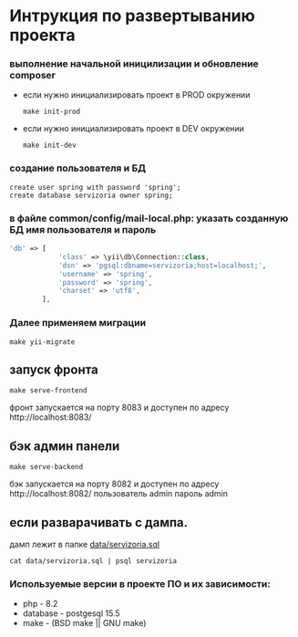 # Интрукция по развертыванию проекта

### выполнение начальной иницилизации и обновление composer

* если нужно инициализировать проект в PROD окружении
   ~~~shell
   make init-prod
   ~~~
* если нужно инициализировать проект в DEV окружении
   ~~~shell
   make init-dev
   ~~~

### создание пользователя и БД

~~~postgresql
create user spring with password 'spring';
create database servizoria owner spring;
~~~

### в файле common/config/mail-local.php: указать созданную БД имя пользователя и пароль

~~~php
'db' => [
            'class' => \yii\db\Connection::class,
            'dsn' => 'pgsql:dbname=servizoria;host=localhost;',
            'username' => 'spring',
            'password' => 'spring',
            'charset' => 'utf8',
        ],
~~~

### Далее применяем миграции

~~~shell
make yii-migrate
~~~

## запуск фронта

~~~shell
make serve-frontend
~~~

фронт запускается на порту 8083 и доступен по адресу http://localhost:8083/

## бэк админ панели

~~~shell
make serve-backend
~~~

бэк запускается на порту 8082 и доступен по адресу http://localhost:8082/
пользователь admin
пароль admin

## если разварачивать с дампа.

дамп лежит в папке [data/servizoria.sql](data/servizoria.sql)

~~~shell
cat data/servizoria.sql | psql servizoria
~~~

### Используемые версии в проекте ПО и их зависимости:

* php - 8.2
* database - postgesql 15.5
* make - (BSD make || GNU make)